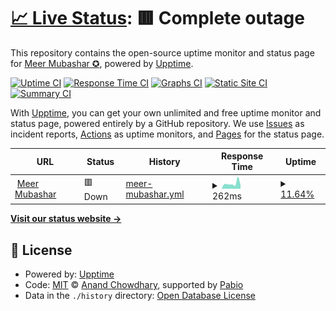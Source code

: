 # [📈 Live Status](https://meermubashar.github.io/upptime): <!--live status--> **🟥 Complete outage**

This repository contains the open-source uptime monitor and status page for [Meer Mubashar ✪](meermubashar.com), powered by [Upptime](https://github.com/upptime/upptime).

[![Uptime CI](https://github.com/meermubashar/upptime/workflows/Uptime%20CI/badge.svg)](https://github.com/meermubashar/upptime/actions?query=workflow%3A%22Uptime+CI%22)
[![Response Time CI](https://github.com/meermubashar/upptime/workflows/Response%20Time%20CI/badge.svg)](https://github.com/meermubashar/upptime/actions?query=workflow%3A%22Response+Time+CI%22)
[![Graphs CI](https://github.com/meermubashar/upptime/workflows/Graphs%20CI/badge.svg)](https://github.com/meermubashar/upptime/actions?query=workflow%3A%22Graphs+CI%22)
[![Static Site CI](https://github.com/meermubashar/upptime/workflows/Static%20Site%20CI/badge.svg)](https://github.com/meermubashar/upptime/actions?query=workflow%3A%22Static+Site+CI%22)
[![Summary CI](https://github.com/meermubashar/upptime/workflows/Summary%20CI/badge.svg)](https://github.com/meermubashar/upptime/actions?query=workflow%3A%22Summary+CI%22)

With [Upptime](https://upptime.js.org), you can get your own unlimited and free uptime monitor and status page, powered entirely by a GitHub repository. We use [Issues](https://github.com/meermubashar/upptime/issues) as incident reports, [Actions](https://github.com/meermubashar/upptime/actions) as uptime monitors, and [Pages](https://meermubashar.github.io/upptime) for the status page.

<!--start: status pages-->
<!-- This summary is generated by Upptime (https://github.com/upptime/upptime) -->
<!-- Do not edit this manually, your changes will be overwritten -->
<!-- prettier-ignore -->
| URL | Status | History | Response Time | Uptime |
| --- | ------ | ------- | ------------- | ------ |
| <img alt="" src="https://icons.duckduckgo.com/ip3/meermubashar.com.ico" height="13"> [Meer Mubashar](https://meermubashar.com) | 🟥 Down | [meer-mubashar.yml](https://github.com/meermubashar/upptime/commits/HEAD/history/meer-mubashar.yml) | <details><summary><img alt="Response time graph" src="./graphs/meer-mubashar/response-time-week.png" height="20"> 262ms</summary><br><a href="https://meermubashar.github.io/upptime/history/meer-mubashar"><img alt="Response time 1144" src="https://img.shields.io/endpoint?url=https%3A%2F%2Fraw.githubusercontent.com%2Fmeermubashar%2Fupptime%2FHEAD%2Fapi%2Fmeer-mubashar%2Fresponse-time.json"></a><br><a href="https://meermubashar.github.io/upptime/history/meer-mubashar"><img alt="24-hour response time 549" src="https://img.shields.io/endpoint?url=https%3A%2F%2Fraw.githubusercontent.com%2Fmeermubashar%2Fupptime%2FHEAD%2Fapi%2Fmeer-mubashar%2Fresponse-time-day.json"></a><br><a href="https://meermubashar.github.io/upptime/history/meer-mubashar"><img alt="7-day response time 262" src="https://img.shields.io/endpoint?url=https%3A%2F%2Fraw.githubusercontent.com%2Fmeermubashar%2Fupptime%2FHEAD%2Fapi%2Fmeer-mubashar%2Fresponse-time-week.json"></a><br><a href="https://meermubashar.github.io/upptime/history/meer-mubashar"><img alt="30-day response time 1144" src="https://img.shields.io/endpoint?url=https%3A%2F%2Fraw.githubusercontent.com%2Fmeermubashar%2Fupptime%2FHEAD%2Fapi%2Fmeer-mubashar%2Fresponse-time-month.json"></a><br><a href="https://meermubashar.github.io/upptime/history/meer-mubashar"><img alt="1-year response time 1144" src="https://img.shields.io/endpoint?url=https%3A%2F%2Fraw.githubusercontent.com%2Fmeermubashar%2Fupptime%2FHEAD%2Fapi%2Fmeer-mubashar%2Fresponse-time-year.json"></a></details> | <details><summary><a href="https://meermubashar.github.io/upptime/history/meer-mubashar">11.64%</a></summary><a href="https://meermubashar.github.io/upptime/history/meer-mubashar"><img alt="All-time uptime 51.06%" src="https://img.shields.io/endpoint?url=https%3A%2F%2Fraw.githubusercontent.com%2Fmeermubashar%2Fupptime%2FHEAD%2Fapi%2Fmeer-mubashar%2Fuptime.json"></a><br><a href="https://meermubashar.github.io/upptime/history/meer-mubashar"><img alt="24-hour uptime 81.51%" src="https://img.shields.io/endpoint?url=https%3A%2F%2Fraw.githubusercontent.com%2Fmeermubashar%2Fupptime%2FHEAD%2Fapi%2Fmeer-mubashar%2Fuptime-day.json"></a><br><a href="https://meermubashar.github.io/upptime/history/meer-mubashar"><img alt="7-day uptime 11.64%" src="https://img.shields.io/endpoint?url=https%3A%2F%2Fraw.githubusercontent.com%2Fmeermubashar%2Fupptime%2FHEAD%2Fapi%2Fmeer-mubashar%2Fuptime-week.json"></a><br><a href="https://meermubashar.github.io/upptime/history/meer-mubashar"><img alt="30-day uptime 51.06%" src="https://img.shields.io/endpoint?url=https%3A%2F%2Fraw.githubusercontent.com%2Fmeermubashar%2Fupptime%2FHEAD%2Fapi%2Fmeer-mubashar%2Fuptime-month.json"></a><br><a href="https://meermubashar.github.io/upptime/history/meer-mubashar"><img alt="1-year uptime 51.06%" src="https://img.shields.io/endpoint?url=https%3A%2F%2Fraw.githubusercontent.com%2Fmeermubashar%2Fupptime%2FHEAD%2Fapi%2Fmeer-mubashar%2Fuptime-year.json"></a></details>

<!--end: status pages-->

[**Visit our status website →**](https://meermubashar.github.io/upptime)

## 📄 License

- Powered by: [Upptime](https://github.com/upptime/upptime)
- Code: [MIT](./LICENSE) © [Anand Chowdhary](https://anandchowdhary.com), supported by [Pabio](https://pabio.com)
- Data in the `./history` directory: [Open Database License](https://opendatacommons.org/licenses/odbl/1-0/)
